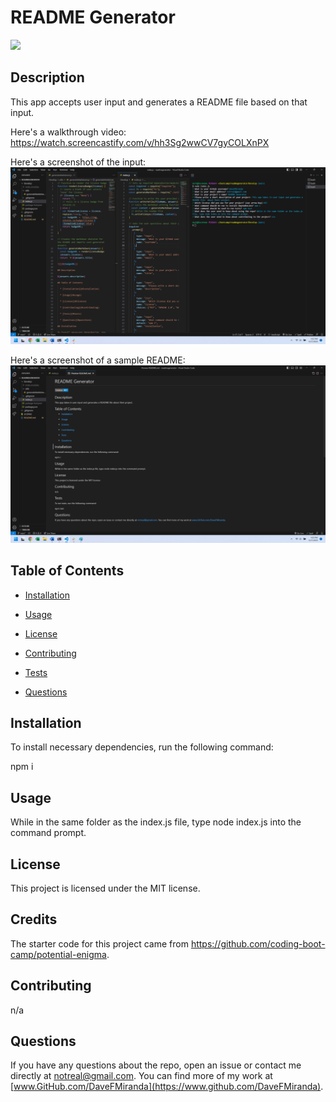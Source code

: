 # README Generator

![](https://img.shields.io/badge/License-MIT-blue)

## Description

This app accepts user input and generates a README file based on that input.

Here's a walkthrough video: https://watch.screencastify.com/v/hh3Sg2wwCV7gyCOLXnPX

Here's a screenshot of the input: ![Screenshot](develop/screenshot1.png)

Here's a screenshot of a sample README: ![Screenshot](develop/screenshot2.png)

## Table of Contents

  * [Installation](#installation)

  * [Usage](#usage)

  * [License](#license)

  * [Contributing](#contributing)

  * [Tests](#tests)

  * [Questions](#questions)

## Installation

To install necessary dependencies, run the following command:

  npm i

## Usage

While in the same folder as the index.js file, type node index.js into the command prompt.

## License

This project is licensed under the MIT license.

## Credits

The starter code for this project came from https://github.com/coding-boot-camp/potential-enigma.

## Contributing

n/a

## Questions

If you have any questions about the repo, open an issue or contact me directly at [notreal@gmail.com](mailto:notreal@gmail.com). You can find more of my work at [www.GitHub.com/DaveFMiranda](https://www.github.com/DaveFMiranda).
  